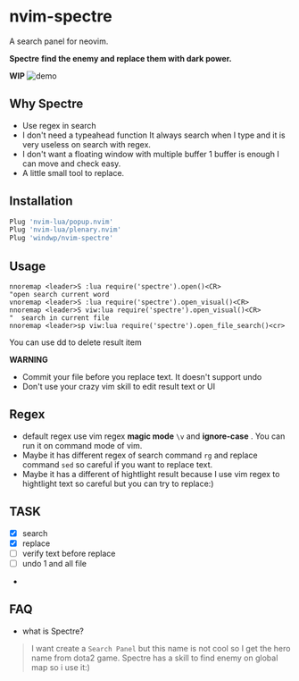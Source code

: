 # nvim-spectre
A search panel for neovim.

**Spectre** __find the enemy and replace them with dark power.__

**WIP**
![demo](./images/demo.gif)

## Why Spectre
* Use regex in search
* I don't need a typeahead function It always search when I type and it is very useless on
search with regex.
* I don't want a floating window with multiple buffer 1 buffer is enough I can move
and check easy.
* A little small tool to replace.

## Installation

``` lua
Plug 'nvim-lua/popup.nvim'
Plug 'nvim-lua/plenary.nvim'
Plug 'windwp/nvim-spectre'
```
## Usage

``` vim
nnoremap <leader>S :lua require('spectre').open()<CR>
"open search current word
vnoremap <leader>S :lua require('spectre').open_visual()<CR>
nnoremap <leader>S viw:lua require('spectre').open_visual()<CR>
"  search in current file
nnoremap <leader>sp viw:lua require('spectre').open_file_search()<cr>

```
You can use dd to delete result item

**WARNING**
* Commit your file before you replace text. It doesn't support undo
* Don't use your crazy vim skill to edit result text or UI

## Regex
* default regex use vim regex **magic mode** `\v` and **ignore-case** . You can
run it on command mode of vim.
* Maybe it has different regex of search command `rg` and replace command
`sed` so careful if you want to replace text.
* Maybe it has a different of hightlight result because I use vim regex to
hightlight text so careful but you can try to replace:)

## TASK
- [x] search
- [x] replace
- [ ] verify text before replace
- [ ] undo 1 and all file
-
## FAQ
* what is Spectre?
> I want create a `Search Panel` but this name is not cool so I get the hero name from
> dota2 game. Spectre has a skill to find enemy on global map so i use it:)
